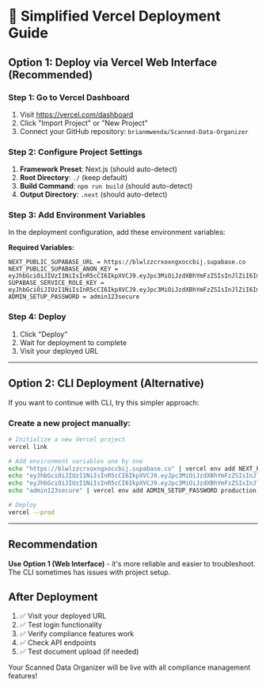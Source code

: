 # 🚀 Simplified Vercel Deployment Guide

## Option 1: Deploy via Vercel Web Interface (Recommended)

### Step 1: Go to Vercel Dashboard
1. Visit https://vercel.com/dashboard
2. Click "Import Project" or "New Project"
3. Connect your GitHub repository: `brianmwenda/Scanned-Data-Organizer`

### Step 2: Configure Project Settings
1. **Framework Preset**: Next.js (should auto-detect)
2. **Root Directory**: `./` (keep default)
3. **Build Command**: `npm run build` (should auto-detect)
4. **Output Directory**: `.next` (should auto-detect)

### Step 3: Add Environment Variables
In the deployment configuration, add these environment variables:

**Required Variables:**
```
NEXT_PUBLIC_SUPABASE_URL = https://blwlzzcrxoxngxoccbij.supabase.co
NEXT_PUBLIC_SUPABASE_ANON_KEY = eyJhbGciOiJIUzI1NiIsInR5cCI6IkpXVCJ9.eyJpc3MiOiJzdXBhYmFzZSIsInJlZiI6ImJsd2x6emNyeG94bmd4b2NjYmlqIiwicm9sZSI6ImFub24iLCJpYXQiOjE3NTA0MDE1NzQsImV4cCI6MjA2NTk3NzU3NH0.KYlsMfFVdIlly3NdnAnH5mSwi80niyEy0vKY4ChXAm4
SUPABASE_SERVICE_ROLE_KEY = eyJhbGciOiJIUzI1NiIsInR5cCI6IkpXVCJ9.eyJpc3MiOiJzdXBhYmFzZSIsInJlZiI6ImJsd2x6emNyeG94bmd4b2NjYmlqIiwicm9sZSI6InNlcnZpY2Vfcm9sZSIsImlhdCI6MTc1MDQwMTU3NCwiZXhwIjoyMDY1OTc3NTc0fQ.OWxznhLlJE0L1W8BHLLe3NYtdOuk5WcepOv5S_G9nEE
ADMIN_SETUP_PASSWORD = admin123secure
```

### Step 4: Deploy
1. Click "Deploy"
2. Wait for deployment to complete
3. Visit your deployed URL

---

## Option 2: CLI Deployment (Alternative)

If you want to continue with CLI, try this simpler approach:

### Create a new project manually:
```bash
# Initialize a new Vercel project
vercel link

# Add environment variables one by one
echo "https://blwlzzcrxoxngxoccbij.supabase.co" | vercel env add NEXT_PUBLIC_SUPABASE_URL production
echo "eyJhbGciOiJIUzI1NiIsInR5cCI6IkpXVCJ9.eyJpc3MiOiJzdXBhYmFzZSIsInJlZiI6ImJsd2x6emNyeG94bmd4b2NjYmlqIiwicm9sZSI6ImFub24iLCJpYXQiOjE3NTA0MDE1NzQsImV4cCI6MjA2NTk3NzU3NH0.KYlsMfFVdIlly3NdnAnH5mSwi80niyEy0vKY4ChXAm4" | vercel env add NEXT_PUBLIC_SUPABASE_ANON_KEY production
echo "eyJhbGciOiJIUzI1NiIsInR5cCI6IkpXVCJ9.eyJpc3MiOiJzdXBhYmFzZSIsInJlZiI6ImJsd2x6emNyeG94bmd4b2NjYmlqIiwicm9sZSI6InNlcnZpY2Vfcm9sZSIsImlhdCI6MTc1MDQwMTU3NCwiZXhwIjoyMDY1OTc3NTc0fQ.OWxznhLlJE0L1W8BHLLe3NYtdOuk5WcepOv5S_G9nEE" | vercel env add SUPABASE_SERVICE_ROLE_KEY production
echo "admin123secure" | vercel env add ADMIN_SETUP_PASSWORD production

# Deploy
vercel --prod
```

---

## Recommendation

**Use Option 1 (Web Interface)** - it's more reliable and easier to troubleshoot. The CLI sometimes has issues with project setup.

## After Deployment

1. ✅ Visit your deployed URL
2. ✅ Test login functionality
3. ✅ Verify compliance features work
4. ✅ Check API endpoints
5. ✅ Test document upload (if needed)

Your Scanned Data Organizer will be live with all compliance management features!
